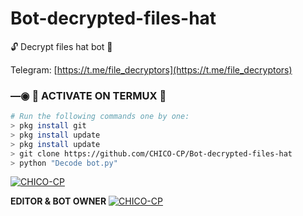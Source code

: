 # Bot-decrypted-files-hat
🔓 Decrypt files hat bot 🔑

Telegram: [https://t.me/file_decryptors](https://t.me/file_decryptors)

### —◉ 👾 ACTIVATE ON TERMUX 👾
```bash
# Run the following commands one by one:
> pkg install git
> pkg install update
> pkg install update
> git clone https://github.com/CHICO-CP/Bot-decrypted-files-hat
> python "Decode bot.py"
```

[![CHICO-CP](https://bit.ly/jhkhw)](https://bit.ly/jhkhw)




**EDITOR & BOT OWNER**
[![CHICO-CP](https://github.com/CHICO-CP.png)](https://github.com/CHICO-CP)
